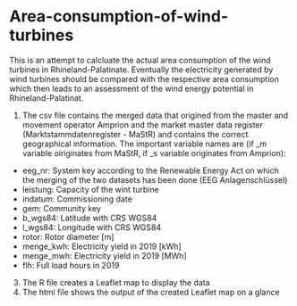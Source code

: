 # Area-consumption-of-wind-turbines
This is an attempt to calcluate the actual area consumption of the wind turbines in Rhineland-Palatinate. 
Eventually the electricity generated by wind turbines should be compared with the respective area consumption which then leads to an  assessment of the wind energy potential in Rhineland-Palatinat.
1. The csv file contains the merged data that origined from the master and movement operator Amprion and the market master data register (Marktstammdatenregister - MaStR) and contains the correct geographical information. The important variable names are (if \_m variable oiriginates from MaStR, if \_s variable originates from Amprion):
* eeg_nr: System key according to the Renewable Energy Act on which the merging of the two datasets has been done (EEG Anlagenschlüssel)
* leistung: Capacity of the wint turbine 
* indatum: Commissioning date 
* gem: Community key
* b\_wgs84: Latitude with CRS WGS84
* l\_wgs84: Longitude with CRS WGS84
* rotor: Rotor diameter \[m\]
* menge_kwh: Electricity yield in 2019 \[kWh]
* menge_mwh: Electricity yield in 2019 \[MWh\]
* flh: Full load hours in 2019
3. The R file creates a Leaflet map to display the data
4. The html file shows the output of the created Leaflet map on a glance

